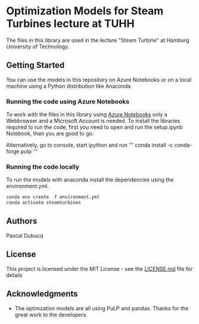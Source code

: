 # Optimization Models for Steam Turbines lecture at TUHH

The files in this library are used in the lecture "Steam Turbine" at Hamburg University of Technology.

## Getting Started

You can use the models in this repository on Azure Notebooks or on a local machine using a Python distribution like Anaconda.

### Running the code using Azure Notebooks

To work with the files in this library using [Azure Notebooks](https://notebooks.azure.com/pascal-dubucq/libraries/tuhh) only a Webbrowser and a Microsoft Account is needed. To install the libraries required to run the code, first you need to open and run the setup.ipynb Notebook, then you are good to go.

Alternatively, go to console, start ipython and run
'''
conda install -c conda-forge pulp
'''

### Running the code locally

To run the models with anaconda install the dependencies using the environment.yml.

```python
conda env create -f environment.yml
conda activate steamturbines
```
## Authors

Pascal Dubucq

## License

This project is licensed under the MIT License - see the [LICENSE.md](LICENSE.md) file for details

## Acknowledgments

* The optimzation models are all using PuLP and pandas. Thanks for the great work to the developers.
